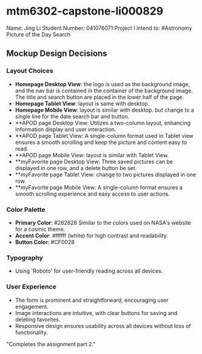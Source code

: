 # mtm6302-capstone-li000829
Name: Jing Li
Student Number: 041076071
Project I intend to: #Astronomy Picture of the Day Search

## Mockup Design Decisions

### Layout Choices
- **Homepage Desktop View**: the logo is used as the background image, and the nav bar is contained in the container of the background image. The title and search button are placed in the lower half of the page.
- **Homepage Tablet View**: layout is same with desktop.
- **Homepage Mobile View**: layout is similar with desktop. but change to a single line for the date search bar and button.
- **APOD page Desktop View: Utilizes a two-column layout, enhancing information display and user interaction.
- **APOD page Tablet View: A single-column format used in Tablet view ensures a smooth scrolling and keep the picture and content easy to read.
- **APOD page Mobile View: layout is similar with Tablet View.
- **myFavorite page Desktop View: Three saved pictures can be displayed in one row, and a delete button be set.
- **myFavorite page Tablet View: change to two pictures displayed in one row.
- **myFavorite page Mobile View: A single-column format ensures a smooth scrolling experience and easy access to user actions.

### Color Palette
- **Primary Color**: #282828 Similar to the colors used on NASA's website for a cosmic theme.
- **Accent Color**: #ffffff (white) for high contrast and readability.
- **Button Color**: #CF0028

### Typography
- Using 'Roboto' for user-friendly reading across all devices.

### User Experience
- The form is prominent and straightforward, encouraging user engagement.
- Image interactions are intuitive, with clear buttons for saving and deleting favorites.
- Responsive design ensures usability across all devices without loss of functionality.

"Completes the assignment part 2."